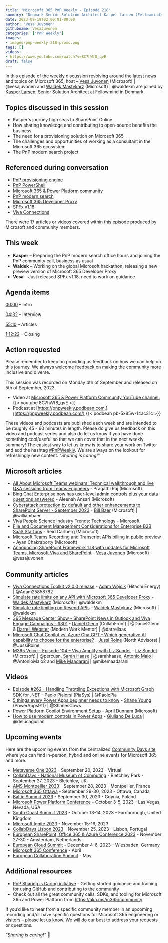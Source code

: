 ```yaml
---
title: "Microsoft 365 PnP Weekly - Episode 218"
summary: "Denmark Senior Solution Architect Kasper Larsen (Fellowmind) joins Microsoft’s Vesa Juvonen and Waldek Mastykarz in a discussion on, plus 17 articles/videos."
date: 2023-09-19T02:00:01-00:00
author: "Vesa Juvonen"
githubname: VesaJuvonen
categories: ["PnP Weekly"]
images:
- images/pnp-weekly-218-promo.png
tags: []
videos:
- https://www.youtube.com/watch?v=8C7hWf8_qvE
draft: false
---
```


In this episode of the weekly discussion revolving around the latest news and topics on Microsoft 365, host – [Vesa Juvonen](http://twitter.com/vesajuvonen) (Microsoft) | @vesajuvonen and [Waldek Mastykarz](http://twitter.com/waldekm) (Microsoft) | @waldekm are joined by [Kasper Larsen](https://twitter.com/kasperbolarsen), Senior Solution Architect at Fellowmind in Denmark.

## Topics discussed in this session

- Kasper's journey high seas to SharePoint Online
- How sharing knowledge and contributing to open-source benefits the business
- The need for a provisioning solution on Microsoft 365
- The challenges and opportunities of working as a consultant in the Microsoft 365 ecosystem
- The PnP modern search project
 
## Referenced during conversation

- [PnP provisioning engine](https://learn.microsoft.com/en-us/sharepoint/dev/solution-guidance/pnp-remote-provisioning)
- [PnP PowerShell](https://docs.microsoft.com/powershell/sharepoint/sharepoint-pnp/sharepoint-pnp-cmdlets?view=sharepoint-ps&WT.mc_id=m365-12936-cxa)
- [Microsoft 365 & Power Platform community](https://aka.ms/m365/community)
- [PnP modern search](https://microsoft-search.github.io/pnp-modern-search/)
- [Microsoft 365 Developer Proxy](https://aka.ms/m365/proxy)
- [SPFx v1.18](https://devblogs.microsoft.com/microsoft365dev/announcing-sharepoint-framework-1-18-with-updates-for-microsoft-teams-microsoft-viva-and-sharepoint/)
- [Viva Connections](https://learn.microsoft.com/en-us/viva/connections/viva-connections-overview)

There were 17 articles or videos covered within this episode produced by Microsoft and community members.  

## This week

- **Kasper** – Preparing the PnP modern search office hours and joining the PnP community call, business as usual
- **Waldek** – Working on the global Microsoft hackathon, releasing a new preview version of Microsoft 365 Developer Proxy
- **Vesa** – Just released SPFx v1.18, need to work on guidance

## Agenda items

[00:00](https://youtu.be/8C7hWf8_qvE?t=0) – Intro

[04:32](https://youtu.be/8C7hWf8_qvE?t=273) – Interview

[55:10](https://youtu.be/8C7hWf8_qvE?t=3310) – Articles

[1:12:22](https://youtu.be/8C7hWf8_qvE?t=3968) – Closing

## Action requested

Please remember to keep on providing us feedback on how we can help on this journey. We always welcome feedback on making the community more inclusive and diverse.

This session was recorded on Monday 4th of September and released on 5th of September, 2023.

*   Video at [Microsoft 365 & Power Platform Community YouTube channel.](https://aka.ms/m365pnp-videos)
    {{< youtube 8C7hWf8_qvE >}}
*   Podcast at [https://pnpweekly.podbean.com.](https://pnpweekly.podbean.com/) 
    {{< podbean pb-5x85w-14ac31c >}}

These videos and podcasts are published each week and are intended to be roughly 45 - 60 minutes in length.  Please do give us feedback on this video and podcast series and also do let us know if you have done something cool/useful so that we can cover that in the next weekly summary! The easiest way to let us know is to share your work on Twitter and add the hashtag [#PnPWeekly](https://twitter.com/search?q=%23pnpweekly). We are always on the lookout for refreshingly new content. “_Sharing is caring!”_ 

## Microsoft articles

* [All About Microsoft Teams webinars: Technical walkthrough and live Q&A sessions from Teams Engineers](https://techcommunity.microsoft.com/t5/microsoft-teams-blog/all-about-microsoft-teams-webinars-technical-walkthrough-and/ba-p/3925752) - Pragathi Raj (Microsoft)
* [Bing Chat Enterprise now has user-level admin controls plus your data questions answered](https://techcommunity.microsoft.com/t5/microsoft-365-blog/bing-chat-enterprise-now-has-user-level-admin-controls-plus-your/ba-p/3922576) - Aleenah Ansari (Microsoft)
* [Cyberattack protection by default and other enhancements to SharePoint Server - September 2023](https://techcommunity.microsoft.com/t5/microsoft-sharepoint-blog/cyberattack-protection-by-default-and-other-enhancements-to/ba-p/3925641) - [Bill Baer](https://twitter.com/williambaer) (Microsoft) | @williambaer
* [Viva People Science Industry Trends: Technology](https://techcommunity.microsoft.com/t5/microsoft-viva-blog/viva-people-science-industry-trends-technology/ba-p/3925462) - Microsoft
* [File and Document Management Considerations for Enterprise B2B SaaS Startups](https://techcommunity.microsoft.com/t5/microsoft-syntex-blog/file-and-document-management-considerations-for-enterprise-b2b/ba-p/3926681) - Reid Carlberg (Microsoft)
* [Microsoft Teams Recording and Transcript APIs billing in public preview](https://devblogs.microsoft.com/microsoft365dev/microsoft-teams-recording-and-transcript-apis-billing-in-public-preview/) - Ayan Chakraborty (Microsoft)
* [Announcing SharePoint Framework 1.18 with updates for Microsoft Teams, Microsoft Viva and SharePoint](https://devblogs.microsoft.com/microsoft365dev/announcing-sharepoint-framework-1-18-with-updates-for-microsoft-teams-microsoft-viva-and-sharepoint/) - [Vesa Juvonen](http://twitter.com/vesajuvonen) (Microsoft) | @vesajuvonen

## Community articles

* [Viva Connections Toolkit v2.0.0 release](https://pnp.github.io/blog/post/viva-connections-toolkit-vscode-v-2-0-release/) - [Adam Wójcik](https://twitter.com/Adam25858782) (Hitachi Energy) | @Adam25858782
* [Simulate rate limits on any API with Microsoft 365 Developer Proxy](https://blog.mastykarz.nl/simulate-rate-limits-api-microsoft-365-developer-proxy/) - [Waldek Mastykarz](http://twitter.com/waldekm) (Microsoft) | @waldekm
* [Simulate rate limiting on Resend APIs](https://adoption.microsoft.com/en-us/sample-solution-gallery/sample/pnp-resend-rate-limiting/) - [Waldek Mastykarz](http://twitter.com/waldekm) (Microsoft) | @waldekm
* [365 Message Center Show - SharePoint News in Outlook and Viva Engage Campaigns - #301](https://www.messagecentershow.com/e/sharepoint-news-in-outlook-and-viva-engage-campaigns-301/) - [Daniel Glenn](https://twitter.com/DanielGlenn) (CollabFront) | @DanielGlenn & [Darrell Webster](http://twitter.com/darrellaas) (Modern Work Mentor) | @darrellaas
* [Microsoft Chat Copilot vs. Azure ChatGPT - Which generative AI capability to choose for the enterprise?](https://jussiroine.com/2023/09/microsoft-chat-copilot-vs-azure-chatgpt-which-generative-ai-capability-to-choose-for-the-enterprise/) - [Jussi Roine](https://twitter.com/JussiRoine) (North Advisors) | @JussiRoine
* [M365 Voice - Episode 104 – Viva Amplify with Liz Sundet](https://m365voice.com/episode-104-viva-amplify-with-liz-sundet/) - [Liz Sundet](https://twitter.com/percusn) (Microsoft) | @percusn, [Sarah Haase](https://twitter.com/sarahhaase) | @sarahhaase, [Antonio Maio](https://twitter.com/AntonioMaio2) | @AntonioMaio2 and [Mike Maadarani](https://twitter.com/mikemaadarani) | @mikemaadarani

## Videos

* [Episode #262 - Handling Throttling Exceptions with Microsoft Graph SDK for .NET](https://www.youtube.com/watch?v=QzwHBrV5hzg) - [Paolo Pialorsi](https://twitter.com/PaoloPia) (PiaSys) | @PaoloPia
* [5 things every Power Apps beginner needs to know](https://www.youtube.com/watch?v=WZO2hgU8O4E) - [Shane Young](https://twitter.com/ShanesCows) (PowerApps911) | @ShanesCows
* [Power Platform Copilot Environment Setup](https://www.youtube.com/watch?v=KYym2M9YocQ) - [April Dunnam](https://twitter.com/aprildunnam) (Microsoft)
* [How to use modern controls in Power Apps](https://www.youtube.com/watch?v=oDT4ZRLdWI4) - [Giuliano De Luca](https://twitter.com/DeLucaGiulian) | @delucagiulian

## Upcoming events

Here are the upcoming events from the centralized [Community Days site](https://communitydays.org/events?when=upcoming) where you can find in-person, hybrid and online events for Microsoft 365 and more.

* [Metaverse One 2023](https://www.communitydays.org/event/2023-09-20/metaverse-one-2023) - September 20, 2023 - Virtual
* [CollabDays - National Museum of Computing](https://www.communitydays.org/event/2023-09-27/collabdays-national-museum-of-computing-bletchley-park) - Bletchley Park - September 27, 2023 - Bletchley, UK
* [AMS Montpellier 2023](https://www.communitydays.org/event/2023-09-28/ams-montpellier-2023) - September 28, 2023 - Montpellier, France
* [Microsoft 365 Ottawa](https://www.communitydays.org/event/2023-09-29/microsoft-365-ottawa) - September 29-30, 2023 - Ottawa, Canada
* [Baltic Summit 2023](https://www.communitydays.org/event/2023-09-30/baltic-summit-2023) - September 30, 2023 - Gdynia, Poland
* [Microsoft Power Platform Conference](https://powerplatformconf.com/) - October 3-5, 2023 - Las Vegas, Nevada, USA
* [South Coast Summit 2023](https://www.southcoastsummit.com/) - October 13-14, 2023 - Farnborough, United Kingdom
* [Microsoft Ignite 2023](https://ignite.microsoft.com/) - November 15-16, 2023
* [CollabDays Lisbon 2023](https://www.collabdays.org/2023-lisbon/) - November 25, 2023 - Lisbon, Portugal
* [European SharePoint, Office 365 & Azure Conference 2023](https://www.sharepointeurope.com/) - November 27-30 - Amsterdam, Netherlands
* [European Cloud Summit](https://www.cloudsummit.eu/) - December 4-6, 2023 - Wiesbaden, Germany
* [Microsoft 365 Conference]() - April 
* [European Collaboration Summit]() - May 

## Additional resources

* [PnP Sharing is Caring initiative](https://aka.ms/sharing-is-caring) - Getting started guidance and training for using GitHub and contributing to the community
* Check out all the great community calls, SDKs, and tooling for Microsoft 365 and Power Platform from <https://aka.ms/m365/community>

If you’d like to hear from a specific community member in an upcoming recording and/or have specific questions for Microsoft 365 engineering or visitors – please let us know. We will do our best to address your requests or questions.

_"Sharing is caring!"_ 🧡

